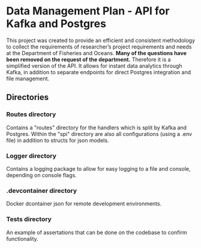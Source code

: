 # Data Management Plan - API for Kafka and Postgres

This project was created to provide an efficient and consistent methodology to collect the requirements of researcher’s project requirements and needs at the Department of Fisheries and Oceans. **Many of the questions have been removed on the request of the department.** Therefore it is a simplified version of the API. It allows for instant data analytics through Kafka, in addition to separate endpoints for direct Postgres integration and file management.

## Directories

### Routes directory
Contains a "routes" directory for the handlers which is split by Kafka and Postgres. Within the "spi" directory are also all configurations (using a .env file) in addition to structs for json models.

### Logger directory
Contains a logging package to allow for easy logging to a file and console, depending on console flags.

### .devcontainer directory

Docker dcontainer json for remote development environments.

### Tests directory

An example of assertations that can be done on the codebase to confirm functionality.
